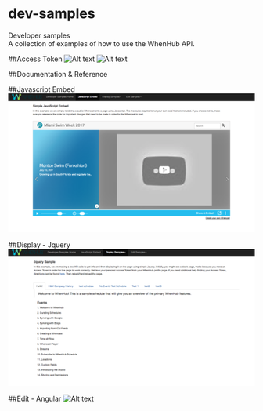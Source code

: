 # dev-samples
Developer samples  
A collection of examples of how to use the WhenHub API.

##Access Token
![Alt text](/imgs/Accesstoken1.png?raw=true "Access Token1")
![Alt text](/imgs/Accesstoken2.png?raw=true "Access Token2")

##Documentation & Reference


##Javascript Embed
![Alt text](/imgs/JSEmbedExample.png?raw=true "JS Embed Example")


##Display - Jquery
![Alt text](/imgs/JqueryExample.png?raw=true "Jquery Example")


##Edit - Angular
![Alt text](/imgs/AngularExample.pngç?raw=true "Angular Example")

